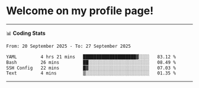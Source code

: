 # Welcome on my profile page!
<!-- print(("dralla"[::-1]+"s").capitalize()) -->

<!-- ---
👨🏻‍💻 **Busy With**
* Learning new Skills.
* Building small Projects.
* Being helpful. -->

---
📊 **Coding Stats**
<!--START_SECTION:waka-->

```txt
From: 20 September 2025 - To: 27 September 2025

YAML         4 hrs 21 mins   ████████████████████▓░░░░   83.12 %
Bash         26 mins         ██░░░░░░░░░░░░░░░░░░░░░░░   08.49 %
SSH Config   22 mins         █▓░░░░░░░░░░░░░░░░░░░░░░░   07.03 %
Text         4 mins          ▒░░░░░░░░░░░░░░░░░░░░░░░░   01.35 %
```

<!--END_SECTION:waka-->
---

